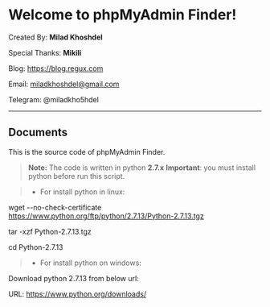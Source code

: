 Welcome to phpMyAdmin Finder!
===================

Created By: **Milad Khoshdel**

Special Thanks:  **Mikili**

Blog: https://blog.regux.com

Email: miladkhoshdel@gmail.com

Telegram: @miladkho5hdel 


----------

Documents
-------------

This is the source code of phpMyAdmin Finder.

> **Note:**
The code is written in python **2.7.x**
**Important**: you must install python before run this script.

> - For install python in linux:

wget --no-check-certificate https://www.python.org/ftp/python/2.7.13/Python-2.7.13.tgz

tar -xzf Python-2.7.13.tgz  

cd Python-2.7.13

> - For install python on windows:

Download python 2.7.13 from below url:

URL: https://www.python.org/downloads/

